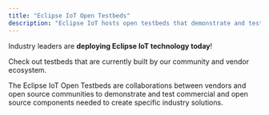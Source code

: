 ```yaml
---
title: "Eclipse IoT Open Testbeds"
description: "Eclipse IoT hosts open testbeds that demonstrate and test commercial and open source components needed to create specific industry solutions."
---
```


Industry leaders are **deploying Eclipse IoT technology today**!

Check out testbeds that are currently built by our community and vendor ecosystem.

The Eclipse IoT Open Testbeds are collaborations between vendors and open source communities to demonstrate and test commercial and open source components needed to create specific industry solutions.